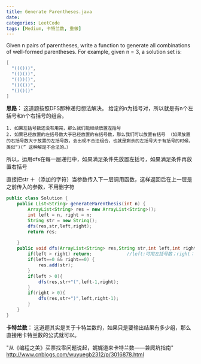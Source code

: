 ```yaml
---
title: Generate Parentheses.java
date: 
categories: LeetCode
tags: [Medium, 卡特兰数, 重做]
---
```

Given n pairs of parentheses, write a function to generate all combinations of well-formed parentheses.
For example, given n = 3, a solution set is:
``` java
[
  "((()))",
  "(()())",
  "(())()",
  "()(())",
  "()()()"
]
```
<!-- more -->
**思路：**
这道题按照DFS那种递归想法解决。
给定的n为括号对，所以就是有n个左括号和n个右括号的组合。

	1. 如果左括号数还没有用完，那么我们能继续放置左括号
	2. 如果已经放置的左括号数大于已经放置的右括号数，那么我们可以放置右括号 （如果放置的右括号数大于放置的左括号数，会出现不合法组合，也就是剩余的左括号大于有括号的时候，类似“)(” 这种解是不合法的。）

所以，运用dfs在每一层递归中，如果满足条件先放置左括号，如果满足条件再放置右括号

直接把str ＋（添加的字符）当参数传入下一层调用函数，这样返回后在上一层是之前传入的参数，不用删字符
``` java
public class Solution {
    public List<String> generateParenthesis(int n) {
        ArrayList<String> res = new ArrayList<String>();
		int left = n, right = n;
		String str = new String();
		dfs(res,str,left,right);
		return res;
		
    }
	public void dfs(ArrayList<String> res,String str,int left,int right){
		if(left > right) return;             //left:可用左括号数；right：可用右括号数
		if(left==0 && right==0) {
			res.add(str);
		}
		if(left > 0){
			dfs(res,str+"(",left-1,right);
		}
		if(right > 0){
			dfs(res,str+")",left,right-1);
		}
	}
}
```

**卡特兰数：**
这道题其实是关于卡特兰数的，如果只是要输出结果有多少组，那么直接用卡特兰数的公式就可以。

"从《编程之美》买票找零问题说起，娓娓道来卡特兰数——兼爬坑指南"
http://www.cnblogs.com/wuyuegb2312/p/3016878.html